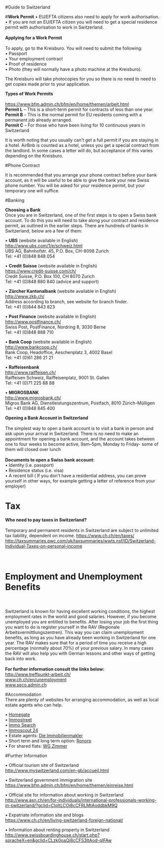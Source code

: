 #Guide to Switzerland

#<b>Work Permit</b>
•	EU/EFTA citizens also need to apply for work authorisation. <br>
•	If you are not an EU/EFTA citizen you will need to get a special residence permit with authorisation to work in Switzerland. <br>
<br><b>Applying for a Work Permit</b><br><br>
To apply, go to the Kreisburo. You will need to submit the following:<br>
•	Passport<br>
•	Your employment contract<br>
•	Proof of residence<br>
•	Photo (they will normally have a photo machine at the Kreisburo).<br>

The Kreisburo will take photocopies for you so there is no need to need to get copies made prior to your application.

<b>Types of Work Permits</b><br><br>
https://www.bfm.admin.ch/bfm/en/home/themen/arbeit.html<br>
<b>Permit L</b> – This is a short-term permit for contracts of less than one year.<br>
<b>Permit B</b> – This is the normal permit for EU residents coming with a permanent job already arranged.<br>
<b>Permit C</b> – For those who have been living for 10 continuous years in Switzerland<br>

It is worth noting that you usually can't get a full permit if you are staying in a hotel. AirBnb is counted as a hotel, unless you get a special contract from the landlord. In some cases a letter will do, but acceptance of this varies depending on the Kreisburo.

#Phone Contract

It is recommended that you arrange your phone contract before your bank account, as it will be useful to be able to give the bank your new Swiss phone number. You will be asked for your residence permit, but your temporary one will suffice.

#Banking

<b>Choosing a Bank</b><br>
Once you are in Switzerland, one of the first steps is to open a Swiss bank account. To do this you will need to take along your contract and residence permit, as outlined in the earlier steps. There are hundreds of banks in Switzerland, below are a few of them:

•	<b>UBS</b> (website available in English)<br>
http://www.ubs.com/1/e/schweiz.html<br>
UBS AG, Bahnhofstr. 45, P.O. Box, CH-8098 Zurich<br>
Tel: +41 (0)848 848 054

•	<b>Credit Suisse</b> (website available in English)<br>
https://www.credit-suisse.com/ch/<br>
Credit Suisse, P.O. Box 100, CH 8070 Zurich<br>
Tel: +41 (0)848 880 840 (advice and support)<br>

•	<b>Zürcher Kantonalbank</b> (website available in English)<br>
http://www.zkb.ch/<br>
Address according to branch, see website for branch finder.<br>
Tel: +41 (0)844 843 823<br>

•	<b>Post Finance</b> (website available in English)<br>
http://www.postfinance.ch/<br>
Swiss Post, PostFinance, Nordring 8, 3030 Berne<br>
Tel: +41 (0)848 888 710<br>
 
•	<b>Bank Coop</b> (website available in English)<br>
http://www.bankcoop.ch/<br>
Bank Coop, Headoffice, Aeschenplatz 3, 4002 Basel<br>
Tel: +41 (0)61 286 21 21<br>

•	<b>Raffeisenbank</b> <br>
http://www.raiffeisen.ch/<br>
Raiffeisen Schweiz, Raiffeisenplatz, 9001 St. Gallen<br>
Tel: +41 (0)71 225 88 88<br>

•	<b>MIGROSBANK</b> <br>
http://www.migrosbank.ch/<br>
Migros Bank AG, Dienstleistungszentrum, Postfach, 8010 Zürich-Mülligen<br>
Tel: +41 (0)848 845 400<br>


<b>Opening a Bank Account in Switzerland</b><br><br>
The simplest way to open a bank account is to visit a bank in person and ask upon your arrival in Switzerland. There is no need to make an appointment for opening a bank account, and the account takes between one to four weeks to become active, 9am–5pm, Monday to Friday- some of them will closed over lunch <br>
<br><b>Documents to open a Swiss bank account:</b><br>
•	Identity (i.e. passport)<br>
•	Residence status (i.e. visa)<br>
•	A recent bill ( If you don't have a residential address, you can prove yourself in other ways, for example getting a letter of reference from your employer) <br>

# Tax
<b>Who need to pay taxes in Switzerland?</b><br><br>
Temporary and permanent residents in Switzerland are subject to unlimited tax liability, dependent on income. 
https://www.ch.ch/en/taxes/
http://taxsummaries.pwc.com/uk/taxsummaries/wwts.nsf/ID/Switzerland-Individual-Taxes-on-personal-income

# <br><b>Employment and Unemployment Benefits</b><br><br>
Switzerland is known for having excellent working conditions, the highest employment rates in the world and good salaries. However, if you become unemployed you are entitled to benefits. After losing your job the first thing you want to do is register yourself in the RAV (Regionale Arbeitsvermittlungszentren). This way you can claim unemployment benefits, as long as you have already been working in Switzerland for one year. The RAV makes sure that for a period of time you receive a high percentage (normally about 70%) of your previous salary. In many cases the RAV will also help you with German lessons and other ways of getting back into work.
<br><br><b>For further information consult the links below:</b><br>
http://www.treffpunkt-arbeit.ch/<br>
www.ch.ch/en/unemployment<br>
www.seco.admin.ch<br>

#Accommodation<br>
There are plenty of websites for arranging accommodation, as well as local estate agents who can help. <br>

• <a href="http://www.homegate.ch/de">Homegate</a><br>
• <a href="http://www.immostreet.ch/fr/HomePage">Immostreet</a><br>
• <a href="http://immo.search.ch/">Immo Search</a><br>
• <a href="http://www.immoscout24.ch/en/find/">Immoscout 24</a><br>
• Estate agents: <a href="http://www.die-immobilienmakler.ch/">Die Immobilienmakler</a><br>
• Short term and long term option: <a href="http://www.ronorp.net/zurich_en/classifieds/a-roof-over-your-head-zurich_en.25">Ronorp</a><br>
• For shared flats: <a href="http://www.wgzimmer.ch/">WG Zimmer</a><br>

#Further Information<br>

• Official tourism site of Switzerland <br>
 http://www.myswitzerland.com/en-gb/accueil.html

• Switzerland government immigration site <br>
https://www.bfm.admin.ch/bfm/en/home/themen/einreise.html

• Official site for information about working in Switzerland<br>
http://www.asn.ch/en/for-individuals/international-professionals-working-in-switzerland/?gclid=CIqItLCOj8cCFRLMtAoddbkM9Q

• Expatriate information site and blogs<br>
https://www.ch.ch/en/living-switzerland-foreign-national/

• Information about renting property in Switzerland<br>
http://www.swissboardinghouse.ch/start.php?spracheX=en&gclid=CLzk0oaQj8cCFS3ItAod-qIFAw
